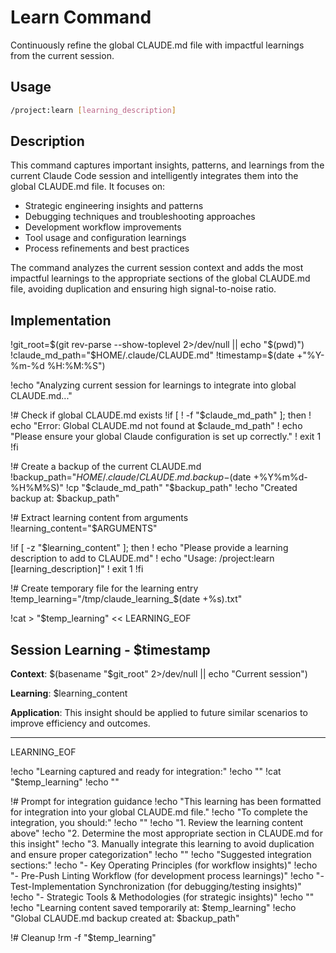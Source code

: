 # Learn Command

Continuously refine the global CLAUDE.md file with impactful learnings from the current session.

## Usage

```bash
/project:learn [learning_description]
```

## Description

This command captures important insights, patterns, and learnings from the current Claude Code session and
intelligently integrates them into the global CLAUDE.md file. It focuses on:

- Strategic engineering insights and patterns
- Debugging techniques and troubleshooting approaches
- Development workflow improvements
- Tool usage and configuration learnings
- Process refinements and best practices

The command analyzes the current session context and adds the most impactful learnings to the appropriate
sections of the global CLAUDE.md file, avoiding duplication and ensuring high signal-to-noise ratio.

## Implementation

!git_root=$(git rev-parse --show-toplevel 2>/dev/null || echo "$(pwd)")
!claude_md_path="$HOME/.claude/CLAUDE.md"
!timestamp=$(date +"%Y-%m-%d %H:%M:%S")

!echo "Analyzing current session for learnings to integrate into global CLAUDE.md..."

!# Check if global CLAUDE.md exists
!if [ ! -f "$claude_md_path" ]; then
!  echo "Error: Global CLAUDE.md not found at $claude_md_path"
!  echo "Please ensure your global Claude configuration is set up correctly."
!  exit 1
!fi

!# Create a backup of the current CLAUDE.md
!backup_path="$HOME/.claude/CLAUDE.md.backup-$(date +%Y%m%d-%H%M%S)"
!cp "$claude_md_path" "$backup_path"
!echo "Created backup at: $backup_path"

!# Extract learning content from arguments
!learning_content="$ARGUMENTS"

!if [ -z "$learning_content" ]; then
!  echo "Please provide a learning description to add to CLAUDE.md"
!  echo "Usage: /project:learn [learning_description]"
!  exit 1
!fi

!# Create temporary file for the learning entry
!temp_learning="/tmp/claude_learning_$(date +%s).txt"

!cat > "$temp_learning" << LEARNING_EOF

## Session Learning - $timestamp

**Context**: $(basename "$git_root" 2>/dev/null || echo "Current session")

**Learning**: $learning_content

**Application**: This insight should be applied to future similar scenarios to improve efficiency and outcomes.

---

LEARNING_EOF

!echo "Learning captured and ready for integration:"
!echo ""
!cat "$temp_learning"
!echo ""

!# Prompt for integration guidance
!echo "This learning has been formatted for integration into your global CLAUDE.md file."
!echo "To complete the integration, you should:"
!echo ""
!echo "1. Review the learning content above"
!echo "2. Determine the most appropriate section in CLAUDE.md for this insight"
!echo "3. Manually integrate this learning to avoid duplication and ensure proper categorization"
!echo ""
!echo "Suggested integration sections:"
!echo "- Key Operating Principles (for workflow insights)"
!echo "- Pre-Push Linting Workflow (for development process learnings)"
!echo "- Test-Implementation Synchronization (for debugging/testing insights)"
!echo "- Strategic Tools & Methodologies (for strategic insights)"
!echo ""
!echo "Learning content saved temporarily at: $temp_learning"
!echo "Global CLAUDE.md backup created at: $backup_path"

!# Cleanup
!rm -f "$temp_learning"
